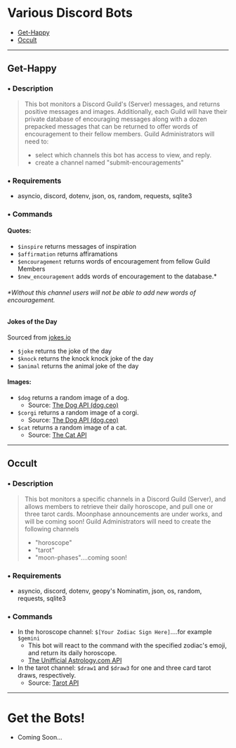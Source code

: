 # Various Discord Bots
* [Get-Happy](https://github.com/CelinaWalkowicz/Discord-Bots/blob/main/README.md#get-happy)
* [Occult](https://github.com/CelinaWalkowicz/Discord-Bots/blob/main/README.md#occult)

---

## **Get-Happy**
### • Description 
> This bot monitors a Discord Guild's (Server) messages, and returns positive messages and images.
> Additionally, each Guild will have their private database of encouraging messages along with a dozen
> prepacked messages that can be returned to offer words of encouragement to their fellow members.
> Guild Administrators will need to: 
>   - select which channels this bot has access to view, and reply. 
>   - create a channel named "submit-encouragements" 

### • Requirements
  - asyncio, discord, dotenv, json, os, random, requests, sqlite3

### • Commands

#### Quotes:
  - `$inspire` returns messages of inspiration
  - `$affirmation` returns affiramations
  - `$encouragement` returns words of encouragement from fellow Guild Members
  - `$new_encouragement` adds words of encouragement to the database.*

###### *Without this channel users will not be able to add new words of encouragement.

#### Jokes of the Day
Sourced from [jokes.io](https://jokes.one/api/joke/#python)
  - `$joke` returns the joke of the day
  - `$knock` returns the knock knock joke of the day
  - `$animal` returns the animal joke of the day

#### Images:
  - `$dog` returns a random image of a dog. 
    -  Source: [The Dog API (dog.ceo)](https://dog.ceo)
  - `$corgi` returns a random image of a corgi. 
    - Source: [The Dog API (dog.ceo)](https://dog.ceo)
  - `$cat` returns a random image of a cat.
    - Source: [The Cat API](https://thecatapi.com/)

---

## Occult
### • Description 
> This bot monitors a specific channels in a Discord Guild (Server), and allows members to retrieve their daily
> horoscope, and pull one or three tarot cards. Moonphase announcements are under works, and will be coming soon!
> Guild Administrators will need to create the following channels
>   - "horoscope"
>   - "tarot"
>   - "moon-phases"....coming soon!

### • Requirements
  - asyncio, discord, dotenv, geopy's Nominatim, json, os, random, requests, sqlite3

### • Commands
- In the horoscope channel: `$[Your Zodiac Sign Here]`....for example `$gemini`
  - This bot will react to the command with the specified zodiac's emoji, and return its daily horoscope. 
  - [The Unifficial Astrology.com API](https://ohmanda.com/api/horoscope/)
- In the tarot channel: `$draw1` and `$draw3` for one and three card tarot draws, respectively.
  - Source: [Tarot API](https://github.com/ekelen/tarot-api)

---

# Get the Bots!
- Coming Soon...

